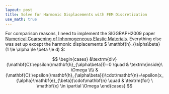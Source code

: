 ```yaml
---
layout: post
title: Solve for Harmonic Displacements with FEM Discretization
use_math: true
---
```


For comparison reasons, I need to implement the SIGGRAPH2009 paper [Numerical Coarsening of Inhomogeneous Elastic Materials](http://users.cms.caltech.edu/~owhadi/publications/KMOD09.pdf). Everything else was set up except the harmonic displacements $ \mathbf{h}_{\alpha\beta} (1 \le \alpha \le \beta \le d) $:

$$
\begin{cases}
&\textrm{div}(\mathbf{C}:\epsilon(\mathbf{h}_{\alpha\beta}))=0 \quad & \textrm{inside}\  \Omega \\\\
&(\mathbf{C}:\epsilon(\mathbf{h}_{\alpha\beta}))\cdot\mathbf{n}=\epsilon(x_{\alpha}\mathbf{e}_{\beta})\cdot\mathbf{n} \quad &   \textrm{for} \ \mathbf{x} \in \partial \Omega
\end{cases}
$$


